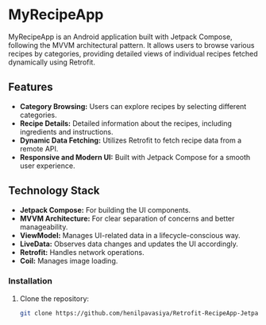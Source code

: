 # MyRecipeApp

MyRecipeApp is an Android application built with Jetpack Compose, following the MVVM architectural pattern. It allows users to browse various recipes by categories, providing detailed views of individual recipes fetched dynamically using Retrofit.

## Features

- **Category Browsing:** Users can explore recipes by selecting different categories.
- **Recipe Details:** Detailed information about the recipes, including ingredients and instructions.
- **Dynamic Data Fetching:** Utilizes Retrofit to fetch recipe data from a remote API.
- **Responsive and Modern UI:** Built with Jetpack Compose for a smooth user experience.

## Technology Stack

- **Jetpack Compose:** For building the UI components.
- **MVVM Architecture:** For clear separation of concerns and better manageability.
- **ViewModel:** Manages UI-related data in a lifecycle-conscious way.
- **LiveData:** Observes data changes and updates the UI accordingly.
- **Retrofit:** Handles network operations.
- **Coil:** Manages image loading.

### Installation

1. Clone the repository:
   ```bash
   git clone https://github.com/henilpavasiya/Retrofit-RecipeApp-Jetpack.git
